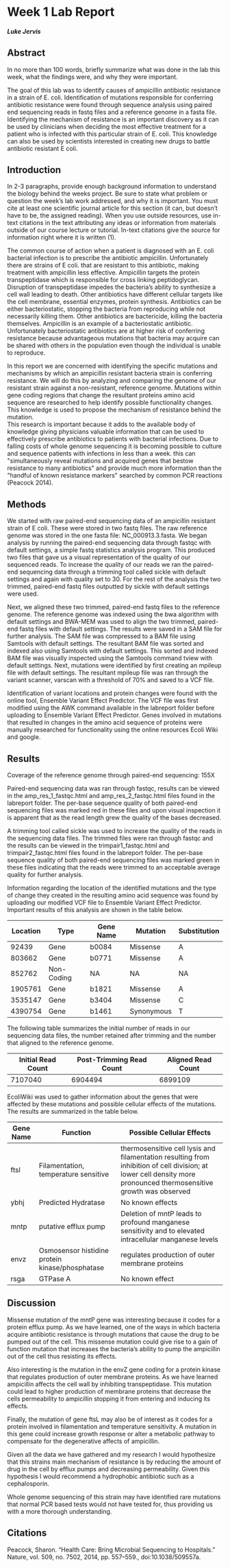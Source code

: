 # Week 1 Lab Report 
##### Luke Jervis

## Abstract
In no more than 100 words, briefly summarize what was done in the lab this week, what the findings were, and why they were important.

The goal of this lab was to identify causes of ampicillin antibiotic resistance in a strain of E. coli. Identification of mutations responsible for conferring antibiotic resistance were found through sequence analysis using paired end sequencing reads in fastq files and a reference genome in a fasta file. Identifying the mechanism of resistance is an important discovery as it can be used by clinicians when deciding the most effective treatment for a patient who is infected with this particular strain of E. coli. This knowledge can also be used by scientists interested in creating new drugs to battle antibiotic resistant E coli.   

## Introduction
In 2-3 paragraphs, provide enough background information to understand the biology behind the weeks project. Be sure to state what problem or question the week’s lab work addressed, and why it is important. You must cite at least one scientific journal article for this section (it can, but doesn’t have to be, the assigned reading). When you use outside resources, use in-text citations in the text attributing any ideas or information from materials outside of our course lecture or tutorial. In-text citations give the source for information right where it is written (1).

The common course of action when a patient is diagnosed with an E. coli bacterial infection is to prescribe the antibiotic ampicillin. Unfortunately there are strains of E coli. that are resistant to this antibiotic, making treatment with ampicillin less effective. Ampicillin targets the protein transpeptidase which is responsible for cross linking peptidoglycan. Disruption of transpeptidase impedes the bacteria’s ability to synthesize a cell wall leading to death. Other antibiotics have different cellular targets like the cell membrane, essential enzymes, protein synthesis. Antibiotics can be either bacteriostatic, stopping the bacteria from reproducing while not necessarily killing them. Other antibiotics are bactericide, killing the bacteria themselves. Ampicillin is an example of a bacteriostatic antibiotic. Unfortunately bacteriostatic antibiotics are at higher risk of conferring resistance because advantageous mutations that bacteria may acquire can be shared with others in the population even though the individual is unable to reproduce. 

In this report we are concerned with identifying the specific mutations and mechanisms by which an ampicillin resistant bacteria strain is conferring resistance. We will do this by analyzing and comparing the genome of our resistant strain against a non-resistant, reference genome. Mutations within gene coding regions that change the resultant proteins amino acid sequence are researched to help identify possible functionality changes. This knowledge is used to propose the mechanism of resistance behind the mutation.                
This research is important because it adds to the available body of knowledge giving physicians valuable information that can be used to effectively prescribe antibiotics to patients with bacterial infections. Due to falling costs of whole genome sequencing it is becoming possible to culture and sequence patients with infections in less than a week. this can "simultaneously reveal mutations and acquired genes that bestow resistance to many antibiotics" and provide much more information than the "handful of known resistance markers" searched by common PCR reactions (Peacock 2014). 

## Methods

We started with raw paired-end sequencing data of an ampicillin resistant strain of E coli. These were stored in two fastq files. The raw reference genome was stored in the one fasta file: NC_000913.3.fasta. We began analysis by running the paired-end sequencing data through fastqc with default settings, a simple fastq statistics analysis program. This produced two files that gave us a visual representation of the quality of our sequenced reads. To increase the quality of our reads we ran the paired-end sequencing data through a trimming tool called sickle with default settings and again with quality set to 30. For the rest of the analysis the two trimmed, paired-end fastq files outputted by sickle with default settings were used. 

Next, we aligned these two trimmed, paired-end fastq files to the reference genome. The reference genome was indexed using the bwa algorithm with default settings and BWA-MEM was used to align the two trimmed, paired-end fastq files with default settings. The results were saved in a SAM file for further analysis. The SAM file was compressed to a BAM file using Samtools with default settings. The resultant BAM file was sorted and indexed also using Samtools with default settings. This sorted and indexed BAM file was visually inspected using the Samtools command tview with default settings. Next, mutations were identified by first creating an mpileup file with default settings. The resultant mpileup file was ran through the variant scanner, varscan with a threshold of 70% and saved to a VCF file. 

Identification of variant locations and protein changes were found with the online tool, Ensemble Variant Effect Predictor. The VCF file was first modified using the AWK command available in the labreport folder before uploading to Ensemble Variant Effect Predictor. Genes involved in mutations that resulted in changes in the amino acid sequence of proteins were manually researched for functionality using the online resources Ecoli Wiki and google.            

## Results

Coverage of the reference genome through paired-end sequencing: 155X

Paired-end sequencing data was ran through fastqc, results can be viewed in the amp_res_1_fastqc.html and amp_res_2_fastqc.html files found in the labreport folder. The per-base sequence quality of both paired-end sequencing files was marked red in these files and upon visual inspection it is apparent that as the read length grew the quality of the bases decreased. 

A trimming tool called sickle was used to increase the quality of the reads in the sequencing data files. The trimmed files were ran through fastqc and the results can be viewed in the trimpair1_fastqc.html and trimpair2_fastqc.html files found in the labreport folder. The per-base sequence quality of both paired-end sequencing files was marked green in these files indicating that the reads were trimmed to an acceptable average quality for further analysis.  

Information regarding the location of the identified mutations and the type of change they created in the resulting amino acid sequence was found by uploading our modified VCF file to Ensemble Variant Effect Predictor. Important results of this analysis are shown in the table below. 

| Location | Type | Gene Name | Mutation | Substitution |
| -------- | ---- | --------- | -------- | ------------ |
| 92439 | Gene | b0084 | Missense | A |
| 803662 | Gene | b0771 | Missense | A |
| 852762 | Non-Coding | NA | NA | NA |
| 1905761 | Gene | b1821 | Missense | A |
| 3535147 | Gene | b3404 | Missense | C |
| 4390754 | Gene | b1461 | Synonymous | T | 

The following table summarizes the initial number of reads in our sequencing data files, the number retained after trimming and the number that aligned to the reference genome.

| Initial Read Count | Post-Trimming Read Count | Aligned Read Count | 
| ------------------ | ------------------------ | ------------------ |
| 7107040 | 6904494 | 6899109 |

EcoliWiki was used to gather information about the genes that were affected by these mutations and possible cellular effects of the mutations. The results are summarized in the table below. 

| Gene Name | Function | Possible Cellular Effects |
| --------- | -------- | ------------------------- |
ftsl | Filamentation, temperature sensitive | thermosensitive cell lysis and filamentation resulting from inhibition of cell division; at lower cell density more pronounced thermosensitive growth was observed | 
ybhj | Predicted Hydratase | No known effects |
mntp | putative efflux pump | Deletion of mntP leads to profound manganese sensitivity and to elevated intracellular manganese levels |
envz | Osmosensor histidine protein kinase/phosphatase | regulates production of outer membrane proteins |
rsga | GTPase A | No known effect |

## Discussion

Missense mutation of the mntP gene was interesting because it codes for a protein efflux pump. As we have learned, one of the ways in which bacteria acquire antibiotic resistance is through mutations that cause the drug to be pumped out of the cell. This missense mutation could give rise to a gain of function mutation that increases the bacteria’s ability to pump the ampicillin out of the cell thus resisting its effects. 

Also interesting is the mutation in the envZ gene coding for a protein kinase that regulates production of outer membrane proteins. As we have learned ampicillin affects the cell wall by inhibiting transpeptidase. This mutation could lead to higher production of membrane proteins that decrease the cells permeability to ampicillin stopping it from entering and inducing its effects.   

Finally, the mutation of gene ftsL may also be of interest as it codes for a protein involved in filamentation and temperature sensitivity. A mutation in this gene could increase growth response or alter a metabolic pathway to compensate for the degenerative affects of ampicillin. 

Given all the data we have gathered and my research I would hypothesize that this strains main mechanism of resistance is by reducing the amount of drug in the cell by efflux pumps and decreasing permeability. Given this hypothesis I would recommend a hydrophobic antibiotic such as a cephalosporin.  

Whole genome sequencing of this strain may have identified rare mutations that normal PCR based tests would not have tested for, thus providing us with a more thorough understanding.   

## Citations
Peacock, Sharon. “Health Care: Bring Microbial Sequencing to Hospitals.” Nature, vol. 509, no. 7502, 2014, pp. 557–559., doi:10.1038/509557a.
